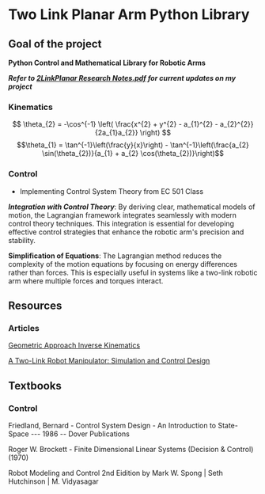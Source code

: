 # Two Link Planar Arm Python Library
## Goal of the project

**Python Control and Mathematical Library for Robotic Arms**

***Refer to [2LinkPlanar Research Notes.pdf](https://github.com/manuelmort/TwoLinkPlanar/blob/main/2LinkPlanar%20Research%20Notes.pdf) for current updates on my project***

### Kinematics
$$ \theta_{2} = -\cos^{-1} \left( \frac{x^{2} + y^{2} - a_{1}^{2} - a_{2}^{2}}{2a_{1}a_{2}} \right) $$
$$\theta_{1} = \tan^{-1}\left(\frac{y}{x}\right) - \tan^{-1}\left(\frac{a_{2} \sin(\theta_{2})}{a_{1} + a_{2} \cos(\theta_{2})}\right)$$
### Control
- Implementing Control System Theory from EC 501 Class

***Integration with Control Theory***: By deriving clear, mathematical models of motion, the Lagrangian framework integrates seamlessly with modern control theory techniques. This integration is essential for developing effective control strategies that enhance the robotic arm's precision and stability.

**Simplification of Equations**: The Lagrangian method reduces the complexity of the motion equations by focusing on energy differences rather than forces. This is especially useful in systems like a two-link robotic arm where multiple forces and torques interact.

## Resources

### Articles
[Geometric Approach Inverse Kinematics](https://medium.com/@manuelmort/inverse-kinematics-of-two-link-planar-arm-geometric-approach-5f3ffdfde16d "Geometric Approach Inverse Kinematics")


[A Two-Link Robot Manipulator: Simulation and Control Design](https://www.vibgyorpublishers.org/content/ijre/ijre-5-028.pdf)

## Textbooks


### Control
Friedland, Bernard - Control System Design - An Introduction to State-Space --- 1986 -- Dover Publications 

Roger W. Brockett - Finite Dimensional Linear Systems (Decision & Control) (1970)

Robot Modeling and Control 2nd Eidition by Mark W. Spong | Seth Hutchinson | M. Vidyasagar



